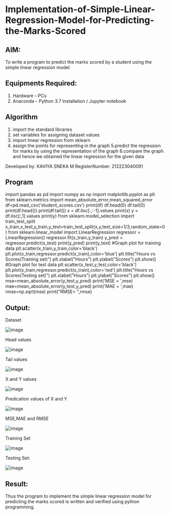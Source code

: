 # Implementation-of-Simple-Linear-Regression-Model-for-Predicting-the-Marks-Scored

## AIM:
To write a program to predict the marks scored by a student using the simple linear regression model.

## Equipments Required:
1. Hardware – PCs
2. Anaconda – Python 3.7 Installation / Jupyter notebook

## Algorithm

1. import the standard libraries
2. set variables for assigning dataset values
3. import linear regression from sklearn
4. assign the points for representing in the graph
5.predict the regression for marks by using the representation of the graph
6.compare the graph and hence we obtained the linear regression for the given data


Developed by: KAVIYA SNEKA M
RegisterNumber: 212223040091

## Program

import pandas as pd
import numpy as np
import matplotlib.pyplot as plt
from sklearn.metrics import mean_absolute_error,mean_squared_error
df=pd.read_csv('student_scores.csv')
print(df)
df.head(0)
df.tail(0)
print(df.head())
print(df.tail())
x = df.iloc[:,:-1].values
print(x)
y = df.iloc[:,1].values
print(y)
from sklearn.model_selection import train_test_split
x_train,x_test,y_train,y_test=train_test_split(x,y,test_size=1/3,random_state=0)
from sklearn.linear_model import LinearRegression
regressor = LinearRegression()
regressor.fit(x_train,y_train)
y_pred = regressor.predict(x_test)
print(y_pred)
print(y_test)
#Graph plot for training data
plt.scatter(x_train,y_train,color='black')
plt.plot(x_train,regressor.predict(x_train),color='blue')
plt.title("Hours vs Scores(Training set)")
plt.xlabel("Hours")
plt.ylabel("Scores")
plt.show()
#Graph plot for test data
plt.scatter(x_test,y_test,color='black')
plt.plot(x_train,regressor.predict(x_train),color='red')
plt.title("Hours vs Scores(Testing set)")
plt.xlabel("Hours")
plt.ylabel("Scores")
plt.show()
mse=mean_absolute_error(y_test,y_pred)
print('MSE = ',mse)
mae=mean_absolute_error(y_test,y_pred)
print('MAE = ',mae)
rmse=np.sqrt(mse)
print("RMSE= ",rmse)

## Output:
Dataset

![image](https://github.com/kaviya546/Implementation-of-Simple-Linear-Regression-Model-for-Predicting-the-Marks-Scored/assets/150368823/a9212177-0218-4e21-bc4e-f787826a04df)

Head values

![image](https://github.com/kaviya546/Implementation-of-Simple-Linear-Regression-Model-for-Predicting-the-Marks-Scored/assets/150368823/795bddab-6390-498a-a0e6-23259f4eb8a8)

Tail values

![image](https://github.com/kaviya546/Implementation-of-Simple-Linear-Regression-Model-for-Predicting-the-Marks-Scored/assets/150368823/5dee723b-5ed0-4f64-b095-4294f1bdc543)

X and Y values

![image](https://github.com/kaviya546/Implementation-of-Simple-Linear-Regression-Model-for-Predicting-the-Marks-Scored/assets/150368823/a63fc960-8972-4429-94c4-6ba25dbb5614)

Predication values of X and Y

![image](https://github.com/kaviya546/Implementation-of-Simple-Linear-Regression-Model-for-Predicting-the-Marks-Scored/assets/150368823/140971fb-9e5a-4d2d-a848-8327c64247e7)

MSE,MAE and RMSE

![image](https://github.com/kaviya546/Implementation-of-Simple-Linear-Regression-Model-for-Predicting-the-Marks-Scored/assets/150368823/bb060ed8-c409-4dd4-a60e-6cc571a397ed)

Training Set

![image](https://github.com/kaviya546/Implementation-of-Simple-Linear-Regression-Model-for-Predicting-the-Marks-Scored/assets/150368823/f39f1008-e18f-40f0-ba4e-3bda6f4bb49b)

Testing Set:

![image](https://github.com/kaviya546/Implementation-of-Simple-Linear-Regression-Model-for-Predicting-the-Marks-Scored/assets/150368823/08349fde-715d-491c-a3a4-ddbcc53e21bc)



## Result:
Thus the program to implement the simple linear regression model for predicting the marks scored is written and verified using python programming.
